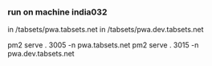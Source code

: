 ### run on machine india032

in /tabsets/pwa.tabsets.net
in /tabsets/pwa.dev.tabsets.net

pm2 serve . 3005 -n pwa.tabsets.net
pm2 serve . 3015 -n pwa.dev.tabsets.net
